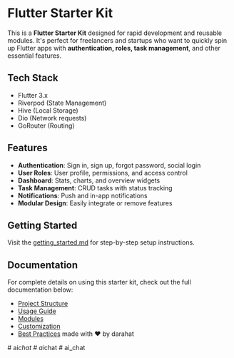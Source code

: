 # Flutter Starter Kit

This is a **Flutter Starter Kit** designed for rapid development and reusable modules. It's perfect for freelancers and startups who want to quickly spin up Flutter apps with **authentication, roles, task management**, and other essential features.

## Tech Stack

- Flutter 3.x
- Riverpod (State Management)
- Hive (Local Storage)
- Dio (Network requests)
- GoRouter (Routing)

## Features

- **Authentication**: Sign in, sign up, forgot password, social login
- **User Roles**: User profile, permissions, and access control
- **Dashboard**: Stats, charts, and overview widgets
- **Task Management**: CRUD tasks with status tracking
- **Notifications**: Push and in-app notifications
- **Modular Design**: Easily integrate or remove features

## Getting Started

Visit the [getting_started.md](docs/getting_started.md) for step-by-step setup instructions.

## Documentation

For complete details on using this starter kit, check out the full documentation below:

- [Project Structure](docs/project_structure.md)
- [Usage Guide](docs/usage_guide.md)
- [Modules](docs/modules/auth_module.md)
- [Customization](docs/customization.md)
- [Best Practices](docs/best_practices.md)
made with ❤️ by darahat

#   a i _ c h a t  
 #   a i _ c h a t  
 #   a i _ c h a t  
 